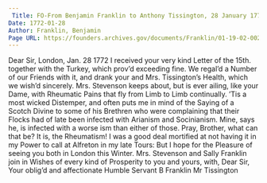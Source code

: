```yaml
---
 Title: FO-From Benjamin Franklin to Anthony Tissington, 28 January 1772
Date: 1772-01-28
Author: Franklin, Benjamin
Page URL: https://founders.archives.gov/documents/Franklin/01-19-02-0029
---
```


Dear Sir,
London, Jan. 28 1772
I received your very kind Letter of the 15th. together with the Turkey, which prov’d exceeding fine. We regal’d a Number of our Friends with it, and drank your and Mrs. Tissington’s Health, which we wish’d sincerely. Mrs. Stevenson keeps about, but is ever ailing, like your Dame, with Rheumatic Pains that fly from Limb to Limb continually. ’Tis a most wicked Distemper, and often puts me in mind of the Saying of a Scotch Divine to some of his Brethren who were complaining that their Flocks had of late been infected with Arianism and Socinianism. Mine, says he, is infected with a worse ism than either of those. Pray, Brother, what can that be? It is, the Rheumatism!
I was a good deal mortified at not having it in my Power to call at Alfreton in my late Tours: But I hope for the Pleasure of seeing you both in London this Winter. Mrs. Stevenson and Sally Franklin join in Wishes of every kind of Prosperity to you and yours, with, Dear Sir, Your oblig’d and affectionate Humble Servant
B Franklin
Mr Tissington

